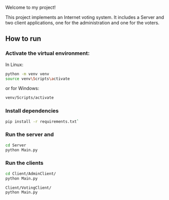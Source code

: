 Welcome to my project!

This project implements an Internet voting system. It includes a Server and two client applications, one for the administration and one for the voters.

## How to run

### Activate the virtual environment:

In Linux:
```bash
python -m venv venv
source venv\Scripts\activate
```
or for Windows:
```bash
venv/Scripts/activate
```

### Install dependencies
```bash
pip install -r requirements.txt`
```

### Run the server and 
```bash
cd Server
python Main.py
```

### Run the clients
```bash
cd Client/AdminClient/
python Main.py
```

```bash
Client/VotingClient/
python Main.py
```

